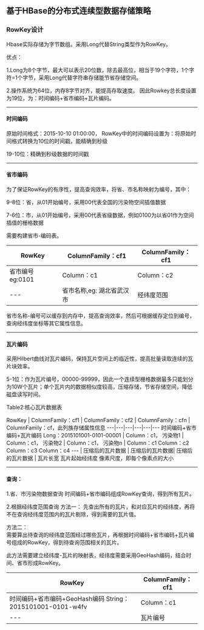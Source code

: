 ## 基于HBase的分布式连续型数据存储策略

### RowKey设计
Hbase实际存储为字节数组。采用Long代替String类型作为RowKey。

优点：

1.Long为8个字节，最大可以表示20位数，除去最高位，相当于19个字符，1个字符=1个字节，采用Long代替字符串存储能节省存储空间。

2.操作系统为64位，内存8字节对齐，能提高存取速度。
因此Rowkey总长度设置为19位，为：时间编码+省市编码+瓦片编码。

---

#### 时间编码
原始时间格式：2015-10-10 01:00:00，
RowKey中的时间编码设置为：将原始时间格式转换为10位的时间戳，能精确到秒级

19-10位：精确到秒级数据的时间戳

---

#### 省市编码
为了保证RowKey的有序性，提高查询效率，将省、市名称映射为编号，其中：

9-8位：省，从01开始编号，采用00代表全国的污染物空间插值数据

7-6位：市，从01开始编号，采用00代表省级数据，例如0100为以省01作为空间插值的栅格数据

需要构建省市-编码表。

RowKey | ColumnFamily：cf1 | ColumnFamily：cf1
---|---|---
省市编号 eg:0101 | Column：c1 | Column：c2
    ---  | 省市名称,eg: 湖北省武汉市 | 经纬度范围
    
省市名称-编号可以缓存到内存中，提高查询效率，然后可根据缓存定位到编号，查询经纬度坐标等其它属性信息。


---

#### 瓦片编码
采用Hilbert曲线对瓦片编码，保持瓦片空间上的临近性，提高批量读取连续的瓦片块效率。

5-1位：作为瓦片编号，00000-99999，因此一个连续型栅格数据最多只能划分为10W个瓦片；单个瓦片内的数据相似度较高，压缩存储，节省存储空间，降低磁盘读写时间。

Table2:核心瓦片数据表


RowKey | ColumnFamily：cf1 | ColumnFamily：cf2 | ColumnFamily：cfn | ColumnFamily：cf，此列族存储属性信息
---|---|---|---|---|---
时间编码+省市编码+瓦片编码  Long：2015101001-0101-00001 | Column：c1， 污染物1 | Column：c1， 污染物2 | Column：c1， 污染物n | Column：c1 Column：c2 Column：c3 Column：c4
--- | 压缩后的瓦片数据 | 压缩后的瓦片数据| 压缩后的瓦片数据 | 瓦片长宽 瓦片起始经纬度 像素尺度，即每个像素点的大小 



---

#### 查询：
1.省、市污染物数据查询
        时间编码+省市编码组成RowKey查询，得到所有瓦片。

2.根据经纬度范围查询
方法一：
	先查出所有的瓦片，和对应瓦片的经纬度，再将不在查询经纬度范围内的瓦片剔除，得到需要的瓦片值。
  
方法二：   
 	需要算出待查询的经纬度范围经过哪些瓦片，再根据时间编码+省市编码+瓦片编号组成的RowKey，得到待查询范围相关的瓦片。

此方法需要建立经纬度-瓦片的映射表，经纬度需要采用GeoHash编码，结合时间、省市形成RowKey。


RowKey | ColumnFamily：cf1
---|---
时间编码+省市编码+GeoHash编码 String：2015101001-0101-w4fv | Column：c1
--- |  瓦片编号


